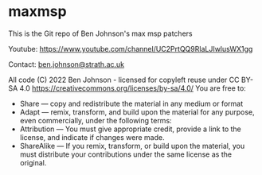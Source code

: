 # maxmsp

This is the Git repo of Ben Johnson's max msp patchers

Youtube: https://www.youtube.com/channel/UC2PrtQQ9RlaLJIwlusWX1gg 

Contact: ben.johnson@strath.ac.uk 

All code (C) 2022 Ben Johnson - licensed for copyleft reuse under CC BY-SA 4.0 https://creativecommons.org/licenses/by-sa/4.0/
You are free to:
* Share — copy and redistribute the material in any medium or format 
* Adapt — remix, transform, and build upon the material
for any purpose, even commercially, under the following terms:
* Attribution — You must give appropriate credit, provide a link to the license, and indicate if changes were made. 
* ShareAlike — If you remix, transform, or build upon the material, you must distribute your contributions under the same license as the original.
